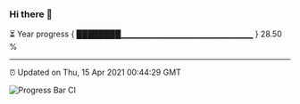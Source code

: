 ### Hi there 👋

⏳ Year progress { ████████▁▁▁▁▁▁▁▁▁▁▁▁▁▁▁▁▁▁▁▁▁▁ } 28.50 %

---

⏰ Updated on Thu, 15 Apr 2021 00:44:29 GMT

![Progress Bar CI](https://github.com/liununu/liununu/workflows/Progress%20Bar%20CI/badge.svg)
